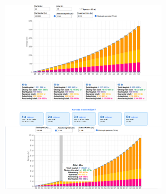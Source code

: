 ![WealthPlanner 1](wealthplanner1.PNG)
![WealthPlanner 4](wealthplanner4.PNG)
![WealthPlanner 3](wealthplanner3.PNG)
